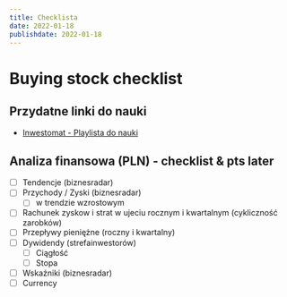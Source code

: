 ```yaml
---
title: Checklista
date: 2022-01-18
publishdate: 2022-01-18
---
```


# Buying stock checklist

## Przydatne linki do nauki

- [Inwestomat - Playlista do nauki](https://www.youtube.com/watch?v=gu8ZcHt6wLM&list=PLRBOV-q9LfvVGTepqvrapt63eH1wI5417)


## Analiza finansowa (PLN) - checklist & pts later

- [ ] Tendencje (biznesradar)
- [ ] Przychody / Zyski (biznesradar)
    - [ ] w trendzie wzrostowym
- [ ] Rachunek zyskow i strat w ujeciu rocznym i kwartalnym (cykliczność zarobków)
- [ ] Przepływy pieniężne (roczny i kwartalny)
- [ ] Dywidendy (strefainwestorów)
    - [ ] Ciągłość
    - [ ] Stopa
- [ ] Wskaźniki (biznesradar)
- [ ] Currency

